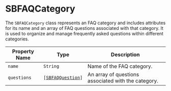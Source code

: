 # SBFAQCategory

The `SBFAQCategory` class represents an FAQ category and includes attributes for its name and an array of FAQ questions
associated with that category. It is used to organize and manage frequently asked questions within different categories.

| **Property Name** | **Type** | **Description** |
|-|-|-|
| `name` | `String` | Name of the FAQ category. |
| `questions` | <code>[[SBFAQQuestion](object-model/sbfaqquestion)]</code> | An array of questions associated with the category. |
